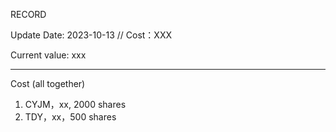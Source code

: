 RECORD

Update Date: 2023-10-13 //
Cost：XXX

Current value: xxx

---

Cost (all together)

1. CYJM，xx, 2000 shares
2. TDY，xx，500 shares










